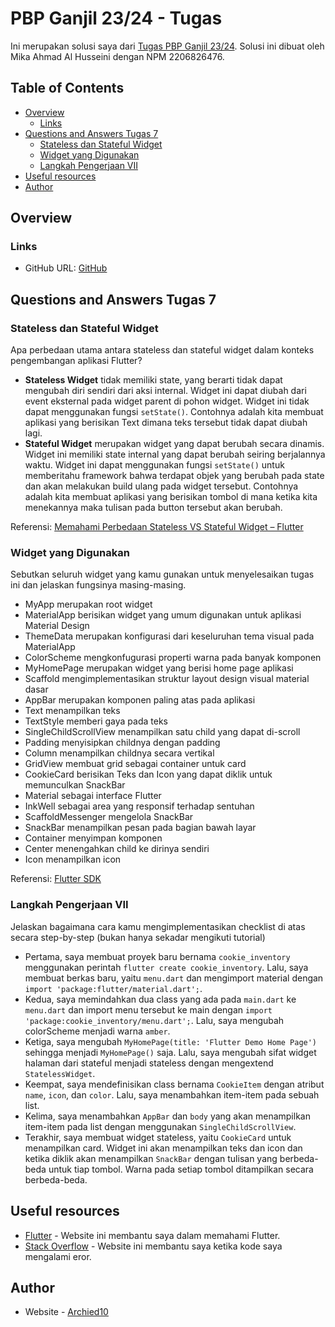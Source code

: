 # PBP Ganjil 23/24 - Tugas

Ini merupakan solusi saya dari [Tugas PBP Ganjil 23/24](https://pbp-fasilkom-ui.github.io/ganjil-2024/assignments). Solusi ini dibuat oleh Mika Ahmad Al Husseini dengan NPM 2206826476.

## Table of Contents

- [Overview](#overview)
    - [Links](#links)
- [Questions and Answers Tugas 7](#questions-and-answers-tugas-7)
    - [Stateless dan Stateful Widget](#stateless-dan-stateful-widget)
    - [Widget yang Digunakan](#widget-yang-digunakan)
    - [Langkah Pengerjaan VII](#langkah-pengerjaan-vii)
- [Useful resources](#useful-resources)
- [Author](#author)

## Overview

### Links

- GitHub URL: [GitHub](https://github.com/Archied10/cookie-inventory)

## Questions and Answers Tugas 7

### Stateless dan Stateful Widget
Apa perbedaan utama antara stateless dan stateful widget dalam konteks pengembangan aplikasi Flutter?
- **Stateless Widget** tidak memiliki state, yang berarti tidak dapat mengubah diri sendiri dari aksi internal. Widget ini dapat diubah dari event eksternal pada widget parent di pohon widget. Widget ini tidak dapat menggunakan fungsi `setState()`. Contohnya adalah kita membuat aplikasi yang berisikan Text dimana teks tersebut tidak dapat diubah lagi.
- **Stateful Widget** merupakan widget yang dapat berubah secara dinamis. Widget ini memiliki state internal yang dapat berubah seiring berjalannya waktu. Widget ini dapat menggunakan fungsi `setState()` untuk memberitahu framework bahwa terdapat objek yang berubah pada state dan akan melakukan build ulang pada widget tersebut. Contohnya adalah kita membuat aplikasi yang berisikan tombol di mana ketika kita menekannya maka tulisan pada button tersebut akan berubah.

Referensi: [Memahami Perbedaan Stateless VS Stateful Widget – Flutter](https://arbiyanto.medium.com/memahami-perbedaan-stateless-vs-stateful-widget-flutter-e8ea12e46ac)

### Widget yang Digunakan
Sebutkan seluruh widget yang kamu gunakan untuk menyelesaikan tugas ini dan jelaskan fungsinya masing-masing.
- MyApp merupakan root widget
- MaterialApp berisikan widget yang umum digunakan untuk aplikasi Material Design
- ThemeData merupakan konfigurasi dari keseluruhan tema visual pada MaterialApp
- ColorScheme mengkonfugurasi properti warna pada banyak komponen
- MyHomePage merupakan widget yang berisi home page aplikasi
- Scaffold mengimplementasikan struktur layout design visual material dasar
- AppBar merupakan komponen paling atas pada aplikasi
- Text menampilkan teks
- TextStyle memberi gaya pada teks
- SingleChildScrollView menampilkan satu child yang dapat di-scroll
- Padding menyisipkan childnya dengan padding
- Column menampilkan childnya secara vertikal
- GridView membuat grid sebagai container untuk card 
- CookieCard berisikan Teks dan Icon yang dapat diklik untuk memunculkan SnackBar
- Material sebagai interface Flutter
- InkWell sebagai area yang responsif terhadap sentuhan
- ScaffoldMessenger mengelola SnackBar
- SnackBar menampilkan pesan pada bagian bawah layar
- Container menyimpan komponen
- Center menengahkan child ke dirinya sendiri
- Icon menampilkan icon

Referensi: [Flutter SDK](https://api.flutter.dev/index.html)

### Langkah Pengerjaan VII
Jelaskan bagaimana cara kamu mengimplementasikan checklist di atas secara step-by-step (bukan hanya sekadar mengikuti tutorial)
- Pertama, saya membuat proyek baru bernama `cookie_inventory` menggunakan perintah `flutter create cookie_inventory`. Lalu, saya membuat berkas baru, yaitu `menu.dart` dan mengimport material dengan `import 'package:flutter/material.dart';`. 
- Kedua, saya memindahkan dua class yang ada pada `main.dart` ke `menu.dart` dan import menu tersebut ke main dengan `import 'package:cookie_inventory/menu.dart';`. Lalu, saya mengubah colorScheme menjadi warna `amber`.
- Ketiga, saya mengubah `MyHomePage(title: 'Flutter Demo Home Page')` sehingga menjadi `MyHomePage()` saja. Lalu, saya mengubah sifat widget halaman dari stateful menjadi stateless dengan mengextend `StatelessWidget`.
- Keempat, saya mendefinisikan class bernama `CookieItem` dengan atribut `name`, `icon`, dan `color`. Lalu, saya menambahkan item-item pada sebuah list. 
- Kelima, saya menambahkan `AppBar` dan `body` yang akan menampilkan item-item pada list dengan menggunakan `SingleChildScrollView`.
- Terakhir, saya membuat widget stateless, yaitu `CookieCard` untuk menampilkan card. Widget ini akan menampilkan teks dan icon dan ketika diklik akan menampilkan `SnackBar` dengan tulisan yang berbeda-beda untuk tiap tombol. Warna pada setiap tombol ditampilkan secara berbeda-beda.

## Useful resources

- [Flutter](https://api.flutter.dev/index.html) - Website ini membantu saya dalam memahami Flutter.
- [Stack Overflow](https://stackoverflow.com/) - Website ini membantu saya ketika kode saya mengalami eror.

## Author

- Website - [Archied10](https://github.com/Archied10)